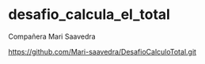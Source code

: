 # desafio_calcula_el_total
Compañera Mari Saavedra

https://github.com/Mari-saavedra/DesafioCalculoTotal.git
